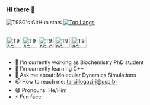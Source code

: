 ### Hi there 👋
![T98G's GitHub stats](https://github-readme-stats.vercel.app/api?username=T98G&show_icons=true&theme=transparent)
[![Top Langs](https://github-readme-stats.vercel.app/api/top-langs/?username=T98G&layout=donut&theme=transparent)](https://github.com/T98G/github-readme-stats)

<div style="display: inline_block"><br>
          <img align="center" alt="T98G-Python" height="30" width="40" src="https://cdn.jsdelivr.net/gh/devicons/devicon@latest/icons/python/python-original.svg" />         
          <img align="center" alt="T98G-Jupyter" height="30" width="40" src="https://cdn.jsdelivr.net/gh/devicons/devicon@latest/icons/jupyter/jupyter-original.svg" />
          <img align="center" alt="T98G-C" height="30" width="40" src="https://cdn.jsdelivr.net/gh/devicons/devicon@latest/icons/c/c-plain.svg" />
          <img align="center" alt="T98G-C++" height="30" width="40" src="https://cdn.jsdelivr.net/gh/devicons/devicon@latest/icons/cplusplus/cplusplus-plain.svg" />
            <img align="center" alt="T98G-Bash" height="30" width="40" src="https://cdn.jsdelivr.net/gh/devicons/devicon@latest/icons/bash/bash-original.svg" />     
</div>


##
          
- 🔭 I’m currently working as Biochemistry PhD student
- 🌱 I’m currently learning C++
- 💬 Ask me about: Molecular Dynamics Simulations
- 📫 How to reach me: tarcillogaziri@usp.br
- 😄 Pronouns: He/Him
- ⚡ Fun fact: 
